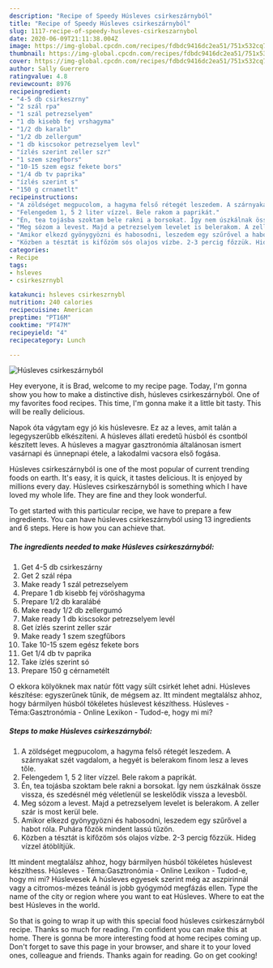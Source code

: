 ```yaml
---
description: "Recipe of Speedy Húsleves csirkeszárnyból"
title: "Recipe of Speedy Húsleves csirkeszárnyból"
slug: 1117-recipe-of-speedy-husleves-csirkeszarnybol
date: 2020-06-09T21:11:38.004Z
image: https://img-global.cpcdn.com/recipes/fdbdc9416dc2ea51/751x532cq70/husleves-csirkeszarnybol-recept-foto.jpg
thumbnail: https://img-global.cpcdn.com/recipes/fdbdc9416dc2ea51/751x532cq70/husleves-csirkeszarnybol-recept-foto.jpg
cover: https://img-global.cpcdn.com/recipes/fdbdc9416dc2ea51/751x532cq70/husleves-csirkeszarnybol-recept-foto.jpg
author: Sally Guerrero
ratingvalue: 4.8
reviewcount: 8976
recipeingredient:
- "4-5 db csirkeszrny"
- "2 szál rpa"
- "1 szál petrezselyem"
- "1 db kisebb fej vrshagyma"
- "1/2 db karalb"
- "1/2 db zellergum"
- "1 db kiscsokor petrezselyem levl"
- "ízlés szerint zeller szr"
- "1 szem szegfbors"
- "10-15 szem egsz fekete bors"
- "1/4 db tv paprika"
- "ízlés szerint s"
- "150 g crnametlt"
recipeinstructions:
- "A zöldséget megpucolom, a hagyma felső rétegét leszedem. A szárnyakat szét vagdalom, a hegyét is belerakom finom lesz a leves tőle."
- "Felengedem 1, 5 2 liter vízzel. Bele rakom a paprikát."
- "Én, tea tojásba szoktam bele rakni a borsokat. Így nem úszkálnak össze vissza, és szedésnél még véletlenül se leskelődik vissza a levesből."
- "Meg sózom a levest. Majd a petrezselyem levelet is belerakom. A zeller szár is most kerül bele."
- "Amikor elkezd gyönygyözni és habosodni, leszedem egy szűrővel a habot róla. Puhára főzök mindent lassú tűzön."
- "Közben a tésztát is kifőzöm sós olajos vízbe. 2-3 percig főzzük. Hideg vízzel átöblítjük."
categories:
- Recipe
tags:
- hsleves
- csirkeszrnybl

katakunci: hsleves csirkeszrnybl 
nutrition: 240 calories
recipecuisine: American
preptime: "PT16M"
cooktime: "PT47M"
recipeyield: "4"
recipecategory: Lunch

---
```



![Húsleves csirkeszárnyból](https://img-global.cpcdn.com/recipes/fdbdc9416dc2ea51/751x532cq70/husleves-csirkeszarnybol-recept-foto.jpg)

Hey everyone, it is Brad, welcome to my recipe page. Today, I'm gonna show you how to make a distinctive dish, húsleves csirkeszárnyból. One of my favorites food recipes. This time, I'm gonna make it a little bit tasty. This will be really delicious.

Napok óta vágytam egy jó kis húslevesre. Ez az a leves, amit talán a legegyszerűbb elkészíteni. A húsleves állati eredetű húsból és csontból készített leves. A húsleves a magyar gasztronómia általánosan ismert vasárnapi és ünnepnapi étele, a lakodalmi vacsora első fogása.

Húsleves csirkeszárnyból is one of the most popular of current trending foods on earth. It's easy, it is quick, it tastes delicious. It is enjoyed by millions every day. Húsleves csirkeszárnyból is something which I have loved my whole life. They are fine and they look wonderful.


To get started with this particular recipe, we have to prepare a few ingredients. You can have húsleves csirkeszárnyból using 13 ingredients and 6 steps. Here is how you can achieve that.

<!--inarticleads1-->

##### The ingredients needed to make Húsleves csirkeszárnyból:

1. Get 4-5 db csirkeszárny
1. Get 2 szál répa
1. Make ready 1 szál petrezselyem
1. Prepare 1 db kisebb fej vöröshagyma
1. Prepare 1/2 db karalábé
1. Make ready 1/2 db zellergumó
1. Make ready 1 db kiscsokor petrezselyem levél
1. Get ízlés szerint zeller szár
1. Make ready 1 szem szegfűbors
1. Take 10-15 szem egész fekete bors
1. Get 1/4 db tv paprika
1. Take ízlés szerint só
1. Prepare 150 g cérnametélt


O ekkora kölyöknek max natúr főtt vagy sült csirkét lehet adni. Húsleves készítése: egyszerűnek tűnik, de mégsem az. Itt mindent megtalálsz ahhoz, hogy bármilyen húsból tökéletes húslevest készíthess. Húsleves - Téma:Gasztronómia - Online Lexikon - Tudod-e, hogy mi mi? 

<!--inarticleads2-->

##### Steps to make Húsleves csirkeszárnyból:

1. A zöldséget megpucolom, a hagyma felső rétegét leszedem. A szárnyakat szét vagdalom, a hegyét is belerakom finom lesz a leves tőle.
1. Felengedem 1, 5 2 liter vízzel. Bele rakom a paprikát.
1. Én, tea tojásba szoktam bele rakni a borsokat. Így nem úszkálnak össze vissza, és szedésnél még véletlenül se leskelődik vissza a levesből.
1. Meg sózom a levest. Majd a petrezselyem levelet is belerakom. A zeller szár is most kerül bele.
1. Amikor elkezd gyönygyözni és habosodni, leszedem egy szűrővel a habot róla. Puhára főzök mindent lassú tűzön.
1. Közben a tésztát is kifőzöm sós olajos vízbe. 2-3 percig főzzük. Hideg vízzel átöblítjük.


Itt mindent megtalálsz ahhoz, hogy bármilyen húsból tökéletes húslevest készíthess. Húsleves - Téma:Gasztronómia - Online Lexikon - Tudod-e, hogy mi mi? Húslevesek A húsleves egyesek szerint még az aszpirinnál vagy a citromos-mézes teánál is jobb gyógymód megfázás ellen. Type the name of the city or region where you want to eat Húsleves. Where to eat the best Húsleves in the world. 

So that is going to wrap it up with this special food húsleves csirkeszárnyból recipe. Thanks so much for reading. I'm confident you can make this at home. There is gonna be more interesting food at home recipes coming up. Don't forget to save this page in your browser, and share it to your loved ones, colleague and friends. Thanks again for reading. Go on get cooking!
